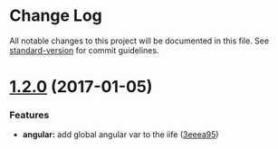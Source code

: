 # Change Log

All notable changes to this project will be documented in this file. See [standard-version](https://github.com/conventional-changelog/standard-version) for commit guidelines.

<a name="1.2.0"></a>
# [1.2.0](https://github.com/ajsb85/angular-rws/compare/v1.1.0...v1.2.0) (2017-01-05)


### Features

* **angular:** add global angular var to the iife ([3eeea95](https://github.com/ajsb85/angular-rws/commit/3eeea95))
